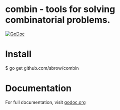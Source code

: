 # combin - tools for solving combinatorial problems.

[![GoDoc](https://godoc.org/github.com/sbrow/combin?status.svg)](https://godoc.org/github.com/sbrow/combin)

# Install

  $ go get github.com/sbrow/combin
  
 # Documentation
 
 For full documentation, visit [godoc.org](https://godoc.org/github.com/sbrow/combin)
